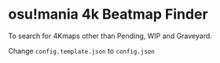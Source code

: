 # osu!mania 4k Beatmap Finder

To search for 4Kmaps other than Pending, WIP and Graveyard.

Change ``config.template.json`` to ``config.json``
